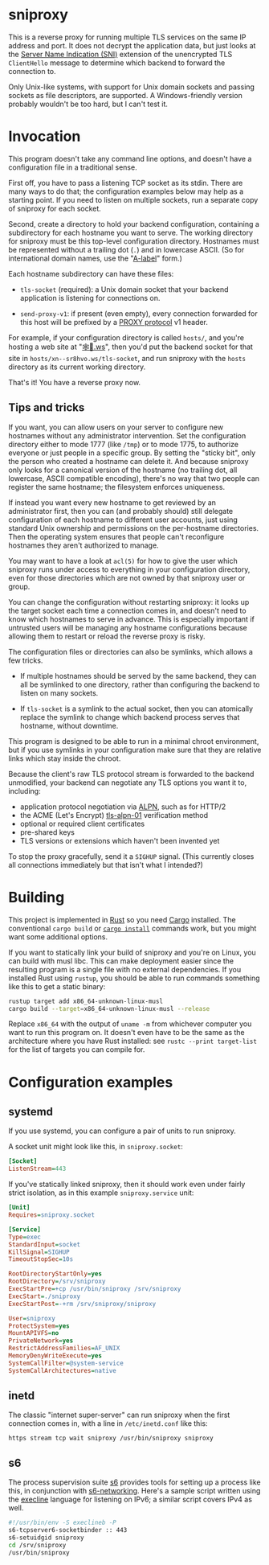 # sniproxy

This is a reverse proxy for running multiple TLS services on the same IP
address and port. It does not decrypt the application data, but just
looks at the [Server Name Indication (SNI)][SNI] extension of the
unencrypted TLS `ClientHello` message to determine which backend to
forward the connection to.

[SNI]: https://en.wikipedia.org/wiki/Server_Name_Indication

Only Unix-like systems, with support for Unix domain sockets and passing
sockets as file descriptors, are supported. A Windows-friendly version
probably wouldn't be too hard, but I can't test it.

# Invocation

This program doesn't take any command line options, and doesn't have a
configuration file in a traditional sense.

First off, you have to pass a listening TCP socket as its stdin. There
are many ways to do that; the configuration examples below may help as a
starting point. If you need to listen on multiple sockets, run a
separate copy of sniproxy for each socket.

Second, create a directory to hold your backend configuration,
containing a subdirectory for each hostname you want to serve. The
working directory for sniproxy must be this top-level configuration
directory. Hostnames must be represented without a trailing dot (`.`)
and in lowercase ASCII. (So for international domain names, use the
"[A-label][]" form.)

[A-label]: https://tools.ietf.org/html/rfc5890#section-2.3.2.1

Each hostname subdirectory can have these files:

- `tls-socket` (required): a Unix domain socket that your backend
  application is listening for connections on.

- `send-proxy-v1`: if present (even empty), every connection forwarded
  for this host will be prefixed by a [PROXY protocol][] v1 header.

[PROXY protocol]: https://www.haproxy.org/download/2.1/doc/proxy-protocol.txt

For example, if your configuration directory is called `hosts/`, and
you're hosting a web site at "[🕸💍.ws][webring]", then you'd put the
backend socket for that site in `hosts/xn--sr8hvo.ws/tls-socket`, and
run sniproxy with the `hosts` directory as its current working
directory.

[webring]: https://🕸💍.ws

That's it! You have a reverse proxy now.

## Tips and tricks

If you want, you can allow users on your server to configure new
hostnames without any administrator intervention. Set the configuration
directory either to mode 1777 (like `/tmp`) or to mode 1775, to
authorize everyone or just people in a specific group. By setting the
"sticky bit", only the person who created a hostname can delete it.
And because sniproxy only looks for a canonical version of the hostname
(no trailing dot, all lowercase, ASCII compatible encoding), there's no
way that two people can register the same hostname; the filesystem
enforces uniqueness.

If instead you want every new hostname to get reviewed by an
administrator first, then you can (and probably should) still delegate
configuration of each hostname to different user accounts, just using
standard Unix ownership and permissions on the per-hostname directories.
Then the operating system ensures that people can't reconfigure
hostnames they aren't authorized to manage.

You may want to have a look at `acl(5)` for how to give the user which
sniproxy runs under access to everything in your configuration
directory, even for those directories which are not owned by that
sniproxy user or group.

You can change the configuration without restarting sniproxy: it looks
up the target socket each time a connection comes in, and doesn't need
to know which hostnames to serve in advance. This is especially
important if untrusted users will be managing any hostname
configurations because allowing them to restart or reload the reverse
proxy is risky.

The configuration files or directories can also be symlinks, which
allows a few tricks.

- If multiple hostnames should be served by the same backend, they can
  all be symlinked to one directory, rather than configuring the backend
  to listen on many sockets.

- If `tls-socket` is a symlink to the actual socket, then you can
  atomically replace the symlink to change which backend process serves
  that hostname, without downtime.

This program is designed to be able to run in a minimal chroot
environment, but if you use symlinks in your configuration make sure
that they are relative links which stay inside the chroot.

Because the client's raw TLS protocol stream is forwarded to the backend
unmodified, your backend can negotiate any TLS options you want it to,
including:

- application protocol negotiation via [ALPN][], such as for HTTP/2
- the ACME (Let's Encrypt) [tls-alpn-01][] verification method
- optional or required client certificates
- pre-shared keys
- TLS versions or extensions which haven't been invented yet

[ALPN]: https://en.wikipedia.org/wiki/Application-Layer_Protocol_Negotiation
[tls-alpn-01]: https://tools.ietf.org/html/rfc8737

To stop the proxy gracefully, send it a `SIGHUP` signal. (This currently
closes all connections immediately but that isn't what I intended?)

# Building

This project is implemented in [Rust][] so you need [Cargo][] installed.
The conventional `cargo build` or [`cargo install`][install] commands
work, but you might want some additional options.

[Rust]: https://www.rust-lang.org/
[Cargo]: https://doc.rust-lang.org/cargo/getting-started/installation.html
[install]: https://doc.rust-lang.org/book/ch14-04-installing-binaries.html

If you want to statically link your build of sniproxy and you're on
Linux, you can build with musl libc. This can make deployment easier
since the resulting program is a single file with no external
dependencies. If you installed Rust using `rustup`, you should be able
to run commands something like this to get a static binary:

```sh
rustup target add x86_64-unknown-linux-musl
cargo build --target=x86_64-unknown-linux-musl --release
```

Replace `x86_64` with the output of `uname -m` from whichever computer you
want to run this program on. It doesn't even have to be the same as the
architecture where you have Rust installed: see `rustc --print
target-list` for the list of targets you can compile for.

# Configuration examples

## systemd

If you use systemd, you can configure a pair of units to run sniproxy.

A socket unit might look like this, in `sniproxy.socket`:

```ini
[Socket]
ListenStream=443
```

If you've statically linked sniproxy, then it should work even under
fairly strict isolation, as in this example `sniproxy.service` unit:

```ini
[Unit]
Requires=sniproxy.socket

[Service]
Type=exec
StandardInput=socket
KillSignal=SIGHUP
TimeoutStopSec=10s

RootDirectoryStartOnly=yes
RootDirectory=/srv/sniproxy
ExecStartPre=+cp /usr/bin/sniproxy /srv/sniproxy
ExecStart=./sniproxy
ExecStartPost=-+rm /srv/sniproxy/sniproxy

User=sniproxy
ProtectSystem=yes
MountAPIVFS=no
PrivateNetwork=yes
RestrictAddressFamilies=AF_UNIX
MemoryDenyWriteExecute=yes
SystemCallFilter=@system-service
SystemCallArchitectures=native
```

## inetd

The classic "internet super-server" can run sniproxy when the first
connection comes in, with a line in `/etc/inetd.conf` like this:

```
https stream tcp wait sniproxy /usr/bin/sniproxy sniproxy
```

## s6

The process supervision suite [s6][] provides tools for setting up a
process like this, in conjunction with [s6-networking][]. Here's a
sample script written using the [execline][] language for listening on
IPv6; a similar script covers IPv4 as well.

[s6]: http://skarnet.org/software/s6/
[s6-networking]: http://skarnet.org/software/s6-networking/
[execline]: http://skarnet.org/software/execline/

```sh
#!/usr/bin/env -S execlineb -P
s6-tcpserver6-socketbinder :: 443
s6-setuidgid sniproxy
cd /srv/sniproxy
/usr/bin/sniproxy
```
